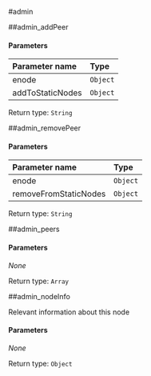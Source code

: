 #admin

##admin\_addPeer

 

#### **Parameters**

| Parameter name | Type |
| :--- | :--- |
| enode | `Object` |
| addToStaticNodes | `Object` |

Return type: `String`

##admin\_removePeer

 

#### **Parameters**

| Parameter name | Type |
| :--- | :--- |
| enode | `Object` |
| removeFromStaticNodes | `Object` |

Return type: `String`

##admin\_peers

 

#### **Parameters**

_None_

Return type: `Array`

##admin\_nodeInfo

Relevant information about this node 

#### **Parameters**

_None_

Return type: `Object`

